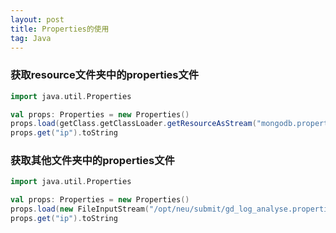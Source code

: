 ```yaml
---
layout: post
title: Properties的使用
tag: Java
---
```


### 获取resource文件夹中的properties文件
```scala
import java.util.Properties

val props: Properties = new Properties()
props.load(getClass.getClassLoader.getResourceAsStream("mongodb.properties"))
props.get("ip").toString
```
### 获取其他文件夹中的properties文件
```scala
import java.util.Properties

val props: Properties = new Properties()
props.load(new FileInputStream("/opt/neu/submit/gd_log_analyse.properties"))
props.get("ip").toString
```